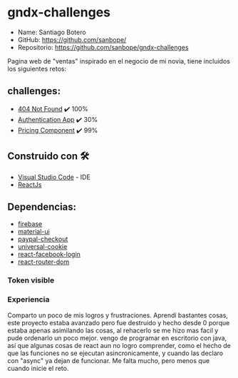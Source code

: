 # gndx-challenges
 * Name: Santiago Botero
 * GitHub: https://github.com/sanbope/
 * Repositorio: https://github.com/sanbope/gndx-challenges

Pagina web de "ventas" inspirado en el negocio de mi novia, tiene incluidos los siguientes retos:
## challenges:

 - [404 Not Found](https://devchallenges.io/challenges/wBunSb7FPrIepJZAg0sY) ✔️ 100%
 - [Authentication App](https://devchallenges.io/challenges/N1fvBjQfhlkctmwj1tnw) ✔️ 30%
 - [Pricing Component](https://www.frontendmentor.io/challenges/pricing-component-with-toggle-8vPwRMIC) ✔️ 99%

## Construido con 🛠️

* [Visual Studio Code](https://code.visualstudio.com) - IDE
* [ReactJs](https://es.reactjs.org)

## Dependencias:

* [firebase](https://www.npmjs.com/package/firebase)
* [material-ui](https://www.npmjs.com/package/material-ui)
* [paypal-checkout](https://www.npmjs.com/package/paypal-checkout)
* [universal-cookie](https://www.npmjs.com/package/universal-cookie)
* [react-facebook-login](https://www.npmjs.com/package/react-facebook-login)
* [react-router-dom](https://www.npmjs.com/package/react-router-dom)

### Token visible

### Experiencia
Comparto un poco de mis logros y frustraciones.
Aprendí bastantes cosas, este proyecto estaba avanzado pero fue destruido y hecho desde 0 porque estaba apenas asimilando las cosas, al rehacerlo se me hizo mas facil y pude ordenarlo un poco mejor. vengo de programar en escritorio con java, así que algunas cosas de react aun no logro comprender, como el hecho de que las funciones no se ejecutan asincronicamente, y cuando las declaro con "async" ya dejan de funcionar. Me falta mucho, pero menos que cuando inicie el reto.